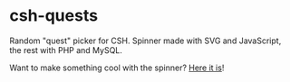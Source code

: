 csh-quests
==========

Random "quest" picker for CSH. Spinner made with SVG and JavaScript, the rest with PHP and MySQL.

Want to make something cool with the spinner? [Here it is](https://gist.github.com/bencentra/5790501)!